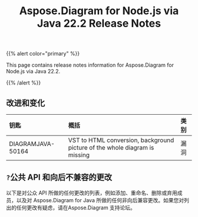 ﻿---
title: Aspose.Diagram for Node.js via Java 22.2 Release Notes
type: docs
weight: 26
url: /zh/java/aspose-diagram-for-node-js-via-java-22-2-release-notes/
---
{{% alert color="primary" %}}

This page contains release notes information for Aspose.Diagram for Node.js via Java 22.2.

{{% /alert %}}
## **改进和变化**  ##

|**钥匙**|**概括**|**类别**|
|:- |:- |:- |
|DIAGRAMJAVA-50164|VST to HTML conversion, background picture of the whole diagram is missing|漏洞|

## `?`**公共 API 和向后不兼容的更改**
以下是对公众 API 所做的任何更改的列表，例如添加、重命名、删除或弃用成员，以及对 Aspose.Diagram for Java 所做的任何非向后兼容更改。如果您对列出的任何更改有疑虑，请在Aspose.Diagram 支持论坛。


